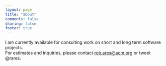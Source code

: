 ```yaml
---
layout: page
title: "about"
comments: false
sharing: false
footer: true
---
```

<div>
  I am currently available for consulting work on short and long term software projects.
</div>
<div>
  For estimates and inquiries, please contact <a href="mailto:rob.ares@acm.org">rob.ares@acm.org</a> or tweet @rares.
<div>


